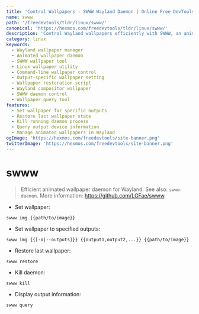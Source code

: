 ```yaml
---
title: 'Control Wallpapers - SWWW Wayland Daemon | Online Free DevTools by Hexmos'
name: swww
path: '/freedevtools/tldr/linux/swww/'
canonical: 'https://hexmos.com/freedevtools/tldr/linux/swww/'
description: 'Control Wayland wallpapers efficiently with SWWW, an animated wallpaper daemon. Manage wallpaper settings, outputs and restore previous states easily. Free online tool, no registration required.'
category: linux
keywords:
  - Wayland wallpaper manager
  - Animated wallpaper daemon
  - SWWW wallpaper tool
  - Linux wallpaper utility
  - Command-line wallpaper control
  - Output-specific wallpaper setting
  - Wallpaper restoration script
  - Wayland compositor wallpaper
  - SWWW daemon control
  - Wallpaper query tool
features:
  - Set wallpaper for specific outputs
  - Restore last wallpaper state
  - Kill running daemon process
  - Query output device information
  - Manage animated wallpapers in Wayland
ogImage: 'https://hexmos.com/freedevtools/site-banner.png'
twitterImage: 'https://hexmos.com/freedevtools/site-banner.png'
---
```


# swww

> Efficient animated wallpaper daemon for Wayland.
> See also: `swww-daemon`.
> More information: <https://github.com/LGFae/swww>.

- Set wallpaper:

`swww img {{path/to/image}}`

- Set wallpaper to specified outputs:

`swww img {{[-o|--outputs]}} {{output1,output2,...}} {{path/to/image}}`

- Restore last wallpaper:

`swww restore`

- Kill daemon:

`swww kill`

- Display output information:

`swww query`
